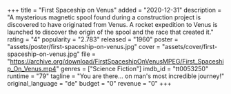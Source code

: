 +++
title = "First Spaceship on Venus"
added = "2020-12-31"
description = "A mysterious magnetic spool found during a construction project is discovered to have originated from Venus. A rocket expedition to Venus is launched to discover the origin of the spool and the race that created it."
rating = "4"
popularity = "2.783"
released = "1960"
poster = "assets/poster/first-spaceship-on-venus.jpg"
cover = "assets/cover/first-spaceship-on-venus.jpg"
file = "https://archive.org/download/FirstSpaceshipOnVenusMPEG/First_Spaceship_On_Venus.mp4"
genres = ["Science Fiction"]
imdb_id = "tt0053250"
runtime = "79"
tagline = "You are there... on man's most incredible journey!"
original_language = "de"
budget = "0"
revenue = "0"
+++
